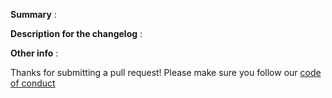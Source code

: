**Summary** :  
<!--
Provide a summary for the reviewers of this pull request, stating section will help
Please provide enough information so that others can review your pull request
-->

**Description for the changelog** :  
<!--
A short (one line) summary that describes the changes in this pull request for inclusion in the change log
If this closes an existing issue then add "closes #xxxx", where xxxx is the issue number
-->

**Other info** :  
<!--
Add here any other information that may be of help to the reviewer
-->

Thanks for submitting a pull request! Please make sure you follow our [code of conduct][coc]

[coc]: https://github.com/OWASP/www-project-developer-guide/blob/main/CODE_OF_CONDUCT.md
